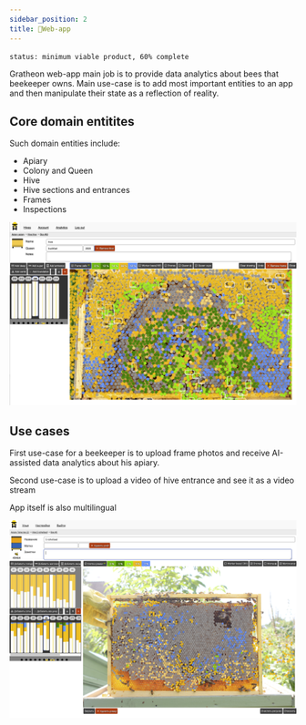 ```yaml
---
sidebar_position: 2
title: 📱Web-app
---
```


`status: minimum viable product, 60% complete`

Gratheon web-app main job is to provide data analytics about bees that beekeeper owns.
Main use-case is to add most important entities to an app and then manipulate their state as a reflection of reality. 

## Core domain entitites
Such domain entities include:

- Apiary
- Colony and Queen
- Hive
- Hive sections and entrances
- Frames
- Inspections

![](../../img/web-app.png)

## Use cases

First use-case for a beekeeper is to upload frame photos and receive AI-assisted data analytics about his apiary.

Second use-case is to upload a video of hive entrance and see it as a video stream

App itself is also multilingual

![](../../img/app%20in%20russian.png)



